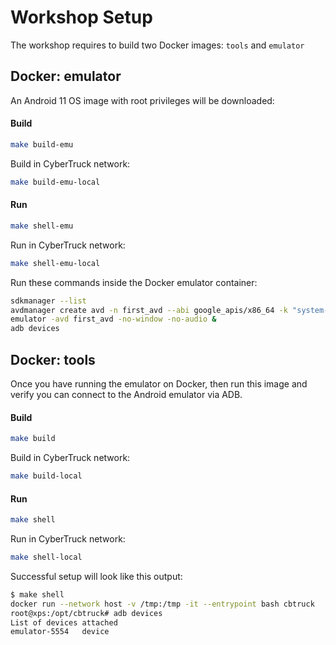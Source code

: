 # Workshop Setup

The workshop requires to build two Docker images: `tools` and `emulator`


## Docker: emulator

An Android 11 OS image with root privileges will be downloaded:

#### Build

```sh
make build-emu
```

Build in CyberTruck network:

```sh
make build-emu-local
```

#### Run

```sh
make shell-emu
```

Run in CyberTruck network:

```sh
make shell-emu-local
```

Run these commands inside the Docker emulator container:

```sh
sdkmanager --list
avdmanager create avd -n first_avd --abi google_apis/x86_64 -k "system-images;android-30;google_apis;x86_64"
emulator -avd first_avd -no-window -no-audio &
adb devices
```

## Docker: tools

Once you have running the emulator on Docker, then run this image and verify you can connect to the Android emulator via ADB.

#### Build

```sh
make build
```

Build in CyberTruck network:

```sh
make build-local
```

#### Run

```sh
make shell
```

Run in CyberTruck network:

```sh
make shell-local
```

Successful setup will look like this output:
```sh
$ make shell
docker run --network host -v /tmp:/tmp -it --entrypoint bash cbtruck
root@xps:/opt/cbtruck# adb devices
List of devices attached
emulator-5554	device
```
